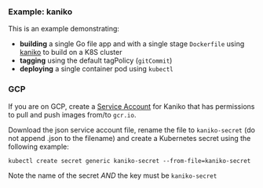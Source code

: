 ### Example: kaniko

This is an example demonstrating:

* **building** a single Go file app and with a single stage `Dockerfile` using [kaniko](https://github.com/GoogleContainerTools/kaniko) to build on a K8S cluster
* **tagging** using the default tagPolicy (`gitCommit`)
* **deploying** a single container pod using `kubectl`

### GCP

If you are on GCP, create a [Service Account](https://cloud.google.com/iam/docs/understanding-service-accounts) for Kaniko that has permissions to pull and push images from/to `gcr.io`.

Download the json service account file, rename the file to `kaniko-secret` (do not append .json to the filename) and create a Kubernetes secret using the following example:

```
kubectl create secret generic kaniko-secret --from-file=kaniko-secret
```

Note the name of the secret *AND* the key must be `kaniko-secret`
